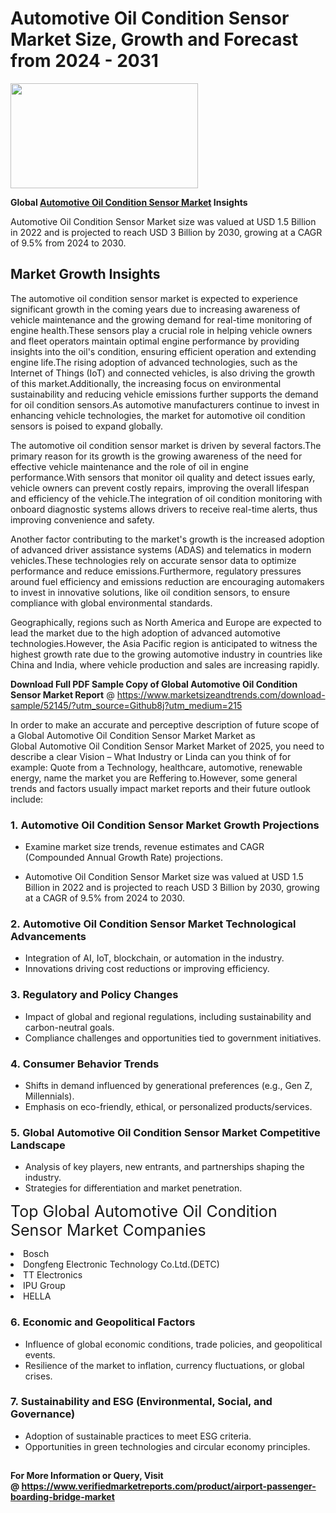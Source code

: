 <H1>Automotive Oil Condition Sensor Market Size, Growth and Forecast from 2024 - 2031</H1><img class="aligncenter size-medium wp-image-584254" src="https://thirdeyenews.in/wp-content/uploads/2024/09/Global-Market-Research-300x168.jpeg" alt="" width="300" height="168" /><p><strong>Global&nbsp;<a href="https://www.marketsizeandtrends.com/download-sample/52145/?utm_source=Github8j?utm_medium=215">Automotive Oil Condition Sensor Market</a> Insights</strong></p><p>Automotive Oil Condition Sensor Market size was valued at USD 1.5 Billion in 2022 and is projected to reach USD 3 Billion by 2030, growing at a CAGR of 9.5% from 2024 to 2030.</p><p><h2>Market Growth Insights</h2> <p>The automotive oil condition sensor market is expected to experience significant growth in the coming years due to increasing awareness of vehicle maintenance and the growing demand for real-time monitoring of engine health.These sensors play a crucial role in helping vehicle owners and fleet operators maintain optimal engine performance by providing insights into the oil's condition, ensuring efficient operation and extending engine life.The rising adoption of advanced technologies, such as the Internet of Things (IoT) and connected vehicles, is also driving the growth of this market.Additionally, the increasing focus on environmental sustainability and reducing vehicle emissions further supports the demand for oil condition sensors.As automotive manufacturers continue to invest in enhancing vehicle technologies, the market for automotive oil condition sensors is poised to expand globally.</p> <p>The automotive oil condition sensor market is driven by several factors.The primary reason for its growth is the growing awareness of the need for effective vehicle maintenance and the role of oil in engine performance.With sensors that monitor oil quality and detect issues early, vehicle owners can prevent costly repairs, improving the overall lifespan and efficiency of the vehicle.The integration of oil condition monitoring with onboard diagnostic systems allows drivers to receive real-time alerts, thus improving convenience and safety.</p> <p>Another factor contributing to the market's growth is the increased adoption of advanced driver assistance systems (ADAS) and telematics in modern vehicles.These technologies rely on accurate sensor data to optimize performance and reduce emissions.Furthermore, regulatory pressures around fuel efficiency and emissions reduction are encouraging automakers to invest in innovative solutions, like oil condition sensors, to ensure compliance with global environmental standards.</p> <p>Geographically, regions such as North America and Europe are expected to lead the market due to the high adoption of advanced automotive technologies.However, the Asia Pacific region is anticipated to witness the highest growth rate due to the growing automotive industry in countries like China and India, where vehicle production and sales are increasing rapidly.</p> <p><span class=""><strong>Download Full PDF Sample Copy of Global Automotive Oil Condition Sensor Market Report</strong> @ <a href="https://www.marketsizeandtrends.com/download-sample/52145/?utm_source=Github8j?utm_medium=215" target="_blank">https://www.marketsizeandtrends.com/download-sample/52145/?utm_source=Github8j?utm_medium=215</a></span></p><p>In order to make an accurate and perceptive description of future scope of a Global&nbsp;Automotive Oil Condition Sensor Market Market as Global&nbsp;Automotive Oil Condition Sensor Market Market of 2025, you need to describe a clear Vision &ndash; What Industry or Linda can you think of for example: Quote from a Technology, healthcare, automotive, renewable energy, name the market you are Reffering to.However, some general trends and factors usually impact market reports and their future outlook include:</p><h3>1.&nbsp;<strong>Automotive Oil Condition Sensor Market Growth Projections</strong></h3><ul><li>Examine market size trends, revenue estimates and CAGR (Compounded Annual Growth Rate) projections.</li><li><p>Automotive Oil Condition Sensor Market size was valued at USD 1.5 Billion in 2022 and is projected to reach USD 3 Billion by 2030, growing at a CAGR of 9.5% from 2024 to 2030.</p></li></ul><h3>2.&nbsp;<strong>Automotive Oil Condition Sensor Market Technological Advancements</strong></h3><ul><li>Integration of AI, IoT, blockchain, or automation in the industry.</li><li>Innovations driving cost reductions or improving efficiency.</li></ul><h3>3.&nbsp;<strong>Regulatory and Policy Changes</strong></h3><ul><li>Impact of global and regional regulations, including sustainability and carbon-neutral goals.</li><li>Compliance challenges and opportunities tied to government initiatives.</li></ul><h3>4.&nbsp;<strong>Consumer Behavior Trends</strong></h3><ul><li>Shifts in demand influenced by generational preferences (e.g., Gen Z, Millennials).</li><li>Emphasis on eco-friendly, ethical, or personalized products/services.</li></ul><h3>5.&nbsp;<strong>Global Automotive Oil Condition Sensor Market Competitive Landscape</strong></h3><ul><li>Analysis of key players, new entrants, and partnerships shaping the industry.</li><li>Strategies for differentiation and market penetration.</li></ul><p data-pm-slice="1 1 []"><span style="color: inherit; font-family: inherit; font-size: 25px;">Top Global Automotive Oil Condition Sensor Market Companies</span></p><div class="" data-test-id=""><p><li>Bosch</li><li> Dongfeng Electronic Technology Co.Ltd.(DETC)</li><li> TT Electronics</li><li> IPU Group</li><li> HELLA</li></p></div><h3>6.&nbsp;<strong>Economic and Geopolitical Factors</strong></h3><ul><li>Influence of global economic conditions, trade policies, and geopolitical events.</li><li>Resilience of the market to inflation, currency fluctuations, or global crises.</li></ul><h3>7.&nbsp;<strong>Sustainability and ESG (Environmental, Social, and Governance)</strong></h3><ul><li>Adoption of sustainable practices to meet ESG criteria.</li><li>Opportunities in green technologies and circular economy principles.</li></ul><h2><strong style="font-size: 14px;">For More Information or Query, Visit @&nbsp;</strong><a style="background-color: #ffffff; font-size: 14px;" href="https://www.marketsizeandtrends.com/report/automotive-oil-condition-sensor-market/" target="_blank">https://www.verifiedmarketreports.com/product/airport-passenger-boarding-bridge-market</a></h2>